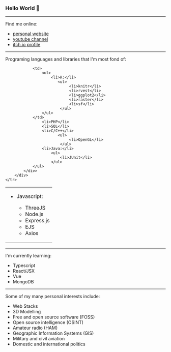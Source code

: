 ### Hello World 👋
<hr>
<div class="row">
    <div class="col-12">
        <p class="display-3">Find me online:</p>
    </div>
    <ul>
        <li>
            <div class="col-sm link-wrapper">
                <a href = "http://www.liamosler.ca" class="display-4">personal website</a>
            </div>
        </li>
        <li>
            <div class="col-sm link-wrapper">
                <a class="display-4" href= "https://youtube.com/LiamOsler">youtube channel</a>
            </div>
        </li>
        <li>
            <div class="col-sm link-wrapper">
                <a class="display-4" href= "https://liamosler.itch.io">itch.io profile</a>
            </div>
        </li>
    </ul>
</div>  

<hr>

<table>
    <tr>
        <div class="row">
            <div class="col-12">
                <p class="display-3">Programing languages and libraries that I'm most fond of:</p>
                <td>
                    <ul>
                        <li>Javascript:</li>
                            <ul>
                                <li>ThreeJS</li>
                                <li>Node.js</li>
                                <li>Express.js</li>
                                <li>EJS</li>
                                <li>Axios</li>
                            </ul>
                    </ul>
                </td>
                
                <td>
                    <ul>
                        <li>R:</li>
                           <ul>
                                <li>knitr</li>
                                <li>rvest</li>
                                <li>ggplot2</li>
                                <li>raster</li>
                                <li>sf</li>
                            </ul>
                    </ul>
                </td>
                    <li>PHP</li>
                    <li>SQL</li>
                    <li>C/C++</li>
                           <ul>
                                <li>OpenGL</li>
                            </ul>
                    <li>Java:</li>
                        <ul>
                            <li>JUnit</li>
                        </ul>
                </ul>
            </div>
        </div>
    </tr>
</table>

<hr>

<div class="row">
    <div class="col-12">
        <p class="display-3">I'm currently learning:</p>
        <ul>
            <li>Typescript</li>
            <li>React/JSX</li>
            <li>Vue</li>
            <li>MongoDB</li>
        </ul>
    </div>
</div>
<hr>

<div class="row">
    <div class="col-12">
        <p class="display-3">Some of my many personal interests include:</p>
        <ul>
            <li>Web Stacks</li>
            <li>3D Modelling</li>
            <li>Free and open source software (FOSS)</li>
            <li>Open source intelligence (OSINT)</li>
            <li>Amateur radio (HAM)</li>
            <li>Geographic Information Systems (GIS)</li>
            <li>Military and civil aviation</li>
            <li>Domestic and international politics</li>
        </ul>
        </div>
    </div>
</div>


